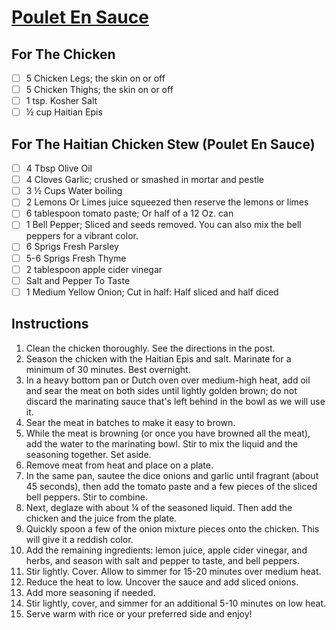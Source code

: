 # [Poulet En Sauce](https://www.savorythoughts.com/poulet-en-sauce-recipe/#recipe)


## For The Chicken
- [ ] 5 Chicken Legs; the skin on or off
- [ ] 5 Chicken Thighs; the skin on or off
- [ ] 1 tsp. Kosher Salt
- [ ] ½ cup Haitian Epis

## For The Haitian Chicken Stew (Poulet En Sauce)
- [ ] 4 Tbsp Olive Oil
- [ ] 4 Cloves Garlic; crushed or smashed in mortar and pestle
- [ ] 3 ½ Cups Water boiling
- [ ] 2 Lemons Or Limes juice squeezed then reserve the lemons or limes
- [ ] 6 tablespoon tomato paste; Or half of a 12 Oz. can
- [ ] 1 Bell Pepper; Sliced and seeds removed. You can also mix the bell peppers for a vibrant color.
- [ ] 6 Sprigs Fresh Parsley
- [ ] 5-6 Sprigs Fresh Thyme
- [ ] 2 tablespoon apple cider vinegar
- [ ] Salt and Pepper To Taste
- [ ] 1 Medium Yellow Onion; Cut in half: Half sliced and half diced

## Instructions
1. Clean the chicken thoroughly. See the directions in the post.
2. Season the chicken with the Haitian Epis and salt. Marinate for a minimum of 30 minutes. Best overnight.
3. In a heavy bottom pan or Dutch oven over medium-high heat, add oil and sear the meat on both sides until lightly golden brown; do not discard the marinating sauce that's left behind in the bowl as we will use it.
4. Sear the meat in batches to make it easy to brown.
5. While the meat is browning (or once you have browned all the meat), add the water to the marinating bowl. Stir to mix the liquid and the seasoning together. Set aside.
6. Remove meat from heat and place on a plate.
7. In the same pan, sautee the dice onions and garlic until fragrant (about 45 seconds), then add the tomato paste and a few pieces of the sliced bell peppers. Stir to combine.
8. Next, deglaze with about ¼ of the seasoned liquid. Then add the chicken and the juice from the plate.
9. Quickly spoon a few of the onion mixture pieces onto the chicken. This will give it a reddish color.
10. Add the remaining ingredients: lemon juice, apple cider vinegar, and herbs, and season with salt and pepper to taste, and bell peppers.
11. Stir lightly. Cover. Allow to simmer for 15-20 minutes over medium heat.
12. Reduce the heat to low. Uncover the sauce and add sliced onions.
13. Add more seasoning if needed.
14. Stir lightly, cover, and simmer for an additional 5-10 minutes on low heat.
15. Serve warm with rice or your preferred side and enjoy!